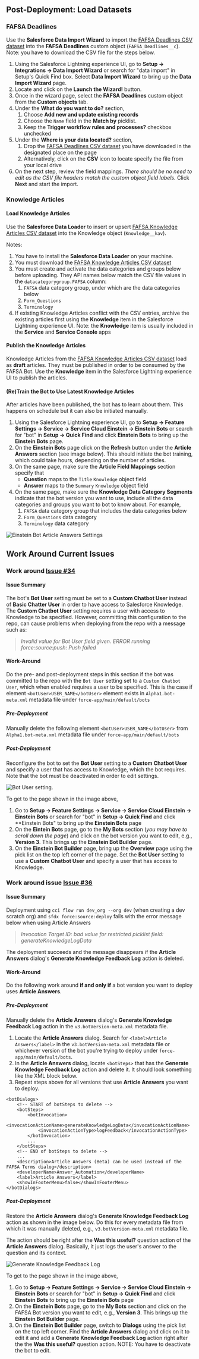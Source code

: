 ## Post-Deployment: Load Datasets
### FAFSA Deadlines
Use the **Salesforce Data Import Wizard** to import the [FAFSA Deadlines CSV dataset](https://github.com/Salesforce-org-Impact-Labs/FinAid/blob/main/datasets/FAFSA%20Deadlines.csv) into the **FAFSA Deadlines** custom object (`FAFSA_Deadlines__c`). Note: you have to download the CSV file for the steps below.

1. Using the Salesforce Lightning experience UI, go to **Setup -> Integrations -> Data Import Wizard** or search for "data import" in Setup's Quick Find box. Select **Data Import Wizard** to bring up the **Data Import Wizard** page.
2. Locate and click on the **Launch the Wizard!** button.
3. Once in the wizard page, select the **FAFSA Deadlines** custom object from the **Custom objects** tab.
4. Under the **What do you want to do?** section,
   1. Choose **Add new and update existing records** 
   2. Choose the `Name` field in the **Match by** picklist. 
   3. Keep the **Trigger workflow rules and processes?** checkbox unchecked
5. Under the **Where is your data located?** section,
   1. Drop the [FAFSA Deadlines CSV dataset](https://github.com/Salesforce-org-Impact-Labs/FinAid/blob/main/datasets/FAFSA%20Deadlines.csv) you have downloaded in the designated place on the page 
   2. Alternatively, click on the **CSV** icon to locate specify the file from your local drive
6. On the next step, review the field mappings. _There should be no need to edit as the CSV file headers match the custom object field labels._ Click **Next** and start the import.

### Knowledge Articles

#### Load Knowledge Articles
Use the **Salesforce Data Loader** to insert or upsert [FAFSA Knowledge Articles CSV dataset](https://github.com/Salesforce-org-Impact-Labs/FinAid/blob/main/datasets/FAFSA%20Knowledge%20Articles.csv) into the Knowledge object (`Knowledge__kav`).

Notes: 
1. You have to install the  **Salesforce Data Loader** on your machine.
2. You must download the [FAFSA Knowledge Articles CSV dataset](https://github.com/Salesforce-org-Impact-Labs/FinAid/blob/main/datasets/FAFSA%20Knowledge%20Articles.csv)
3. You must create and activate the data categories and groups below before uploading. They API names below match the CSV file values in the `datacategorygroup.FAFSA` column:
   1. `FAFSA` data category group, under which are the data categories below
   2. `Form_Questions`
   3. `Terminology`
4. If existing Knowledge Articles conflict with the CSV entries, archive the existing articles first using the **Knowledge** item in the Salesforce Lightning experience UI. Note: the **Knowledge** item is usually included in the **Service** and **Service Console** apps

#### Publish the Knowledge Articles
Knowledge Articles from the [FAFSA Knowledge Articles CSV dataset](https://github.com/Salesforce-org-Impact-Labs/FinAid/blob/main/datasets/FAFSA%20Knowledge%20Articles.csv) load as **draft** articles. They must be published in order to be consumed by the FAFSA Bot. Use the **Knowledge** item in the Salesforce Lightning experience UI to publish the articles.

#### (Re)Train the Bot to Use Latest Knowledge Articles
After articles have been published, the bot has to learn about them. This happens on schedule but it can also be initiated manually.
1. Using the Salesforce Lightning experience UI, go to **Setup -> Feature Settings -> Service -> Service Cloud Einstein -> Einstein Bots** or search for "bot" in **Setup -> Quick Find** and click **Einstein Bots** to bring up the **Einstein Bots** page.
2. On the **Einstein Bots** page click on the **Refresh** button under the **Article Answers** section (see image below). This should initiate the bot training, which could take hours, depending on the number of articles.
3. On the same page, make sure the **Article Field Mappings** section specify that
   - **Question** maps to the `Title` `Knowledge` object field
   - **Answer** maps to the `Summary` `Knowledge` object field
4. On the same page, make sure the **Knowledge Data Category Segments** indicate that the bot version you want to use, include all the data categories and groups you want to bot to know about. For example,
   1. `FAFSA` data category group that includes the data categories below
   2. `Form_Questions` data category
   3. `Terminology` data category

![Einstein Bot Article Answers Settings](./images/FAFSABot-ArticleAnswersSettings.png)
 


## Work Around Current Issues
### Work around [Issue #34](https://github.com/Salesforce-org-Impact-Labs/FinAid/issues/34)
#### Issue Summary
The bot's **Bot User** setting must be set to a **Custom Chatbot User** instead of **Basic Chatter User** in order to have access to Salesforce Knowledge. The **Custom Chatbot User** setting requires a user with access to Knowledge to be specified. However, committing this configuration to the repo, can cause problems when deploying from the repo with a message such as:

>_Invalid value for Bot User field given. ERROR running force:source:push: Push failed_

#### Work-Around

Do the pre- and post-deployment steps in this section if the bot was committed to the repo with the `Bot User` setting set to a `Custom Chatbot User`, which when enabled requires a user to be specified. This is the case if element  `<botUser>USER_NAME</botUser>` element exists in `Alpha1.bot-meta.xml` metadata file under `force-app/main/default/bots`
##### Pre-Deployment
Manually delete the following element  `<botUser>USER_NAME</botUser>` from `Alpha1.bot-meta.xml` metadata file under `force-app/main/default/bots`

##### Post-Deployment
Reconfigure the bot to set the **Bot User** setting to a **Custom Chatbot User** and specify a user that has access to Knowledge, which the bot requires. Note that the bot must be deactivated in order to edit settings.

![Bot User setting](/Docs/images/FAFSABot-BotUserSetting.png). 

To get to the page shown in the image above,
1. Go to **Setup -> Feature Settings -> Service -> Service Cloud Einstein -> Einstein Bots** or search for "bot" in **Setup -> Quick Find** and click **Einstein Bots" to bring up the **Einstein Bots** page
2. On the **Eintein Bots** page, go to the **My Bots** section (_you may have to scroll down the page_) and click on the bot version you want to edit, e.g., **Version 3**. This brings up the **Einstein Bot Builder** page.
3. On the **Einstein Bot Builder** page, bring up the **Overview** page using the pick list on the top left corner of the page. Set the **Bot User** setting to use a **Custom Chatbot User** and specify a user that has access to Knowledge.

### Work around issue [Issue #36](https://github.com/Salesforce-org-Impact-Labs/FinAid/issues/36)
#### Issue Summary

Deployment using `cci flow run dev_org --org dev` (when creating a dev scratch org) and `sfdx force:source:deploy` fails with the error message below when using Article Answers

>_Invocation Target ID: bad value for restricted picklist field: generateKnowledgeLogData_

The deployment succeeds and the message disappears if the **Article Answers** dialog's **Generate Knowledge Feedback Log** action is deleted.

#### Work-Around

Do the following work around **if and only if** a bot version you want to deploy uses  **Article Answers**.

##### Pre-Deployment
Manually delete the **Article Answers** dialog's **Generate Knowledge Feedback Log** action in the `v3.botVersion-meta.xml` metadata file.

1. Locate the **Article Answers** dialog. Search for `<label>Article Answers</label>` in the `v3.botVersion-meta.xml` metadata file or whichever version of the bot you're trying to deploy under `force-app/main/default/bots`.
2. In the **Article Answers** dialog, locate `<botSteps>` that has the **Generate Knowledge Feedback Log** action and delete it. It should look something like the XML block below.
3. Repeat steps above for all versions that use **Article Answers** you want to deploy.
```   
<botDialogs>
    <!-- START of botSteps to delete -->
    <botSteps>
        <botInvocation>
            <invocationActionName>generateKnowledgeLogData</invocationActionName>
            <invocationActionType>logFeedback</invocationActionType>
        </botInvocation>
        ...
    </botSteps>
    <!-- END of botSteps to delete -->
    ...
    <description>Article Answers (Beta) can be used instead of the FAFSA Terms dialog</description>
    <developerName>Answer_Automation</developerName>
    <label>Article Answers</label>
    <showInFooterMenu>false</showInFooterMenu>
</botDialogs>
```
##### Post-Deployment
Restore the **Article Answers** dialog's **Generate Knowledge Feedback Log** action as shown in the image below. Do this for every metadata file from which it was manually deleted, e.g., `v3.botVersion-meta.xml` metadata file.

The action should be right after the **Was this useful?** question action of the **Article Answers** dialog. Basically, it just logs the user's answer to the question and its context.

![Generate Knowledge Feedback Log](./images/FAFSABot-ArticleAnswers-GenerateKnowledgeFeedbackLog.png)

To get to the page shown in the image above,
1. Go to **Setup -> Feature Settings -> Service -> Service Cloud Einstein -> Einstein Bots** or search for "bot" in **Setup -> Quick Find** and click **Einstein Bots** to bring up the **Einstein Bots** page
2. On the **Einstein Bots** page, go to the **My Bots** section and click on the FAFSA Bot version you want to edit, e.g., **Version 3**. This brings up the **Einstein Bot Builder** page.
3. On the **Einstein Bot Builder** page, switch to **Dialogs** using the pick list on the top left corner. Find the **Article Answers** dialog and click on it to edit it and add a **Generate Knowledge Feedback Log** action right after the the **Was this useful?** question action. NOTE: You have to deactivate the bot to edit.
